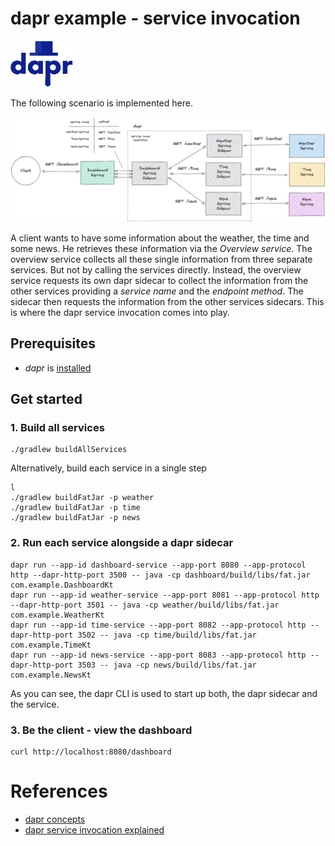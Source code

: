 # dapr example - service invocation

<a href="https://www.dapr.io/"><img src="docs/dapr.svg" alt="dapr" width="100" /></a>

The following scenario is implemented here.

![scenario](docs/scenario.jpg)

A client wants to have some information about the weather, the time and some news.
He retrieves these information via the _Overview service_.
The overview service collects all these single information from three separate services.
But not by calling the services directly. Instead, the overview service requests its own
dapr sidecar to collect the information from the other services providing a _service name_ 
and the _endpoint method_.
The sidecar then requests the information from the other services sidecars.
This is where the dapr service invocation comes into play.


## Prerequisites

- _dapr_ is [installed](https://docs.dapr.io/getting-started/install-dapr-cli/)


## Get started

### 1. Build all services

```shell
./gradlew buildAllServices
```

Alternatively, build each service in a single step
```shell
l
./gradlew buildFatJar -p weather
./gradlew buildFatJar -p time
./gradlew buildFatJar -p news
```

### 2. Run each service alongside a dapr sidecar

```shell
dapr run --app-id dashboard-service --app-port 8080 --app-protocol http --dapr-http-port 3500 -- java -cp dashboard/build/libs/fat.jar com.example.DashboardKt
dapr run --app-id weather-service --app-port 8081 --app-protocol http --dapr-http-port 3501 -- java -cp weather/build/libs/fat.jar com.example.WeatherKt
dapr run --app-id time-service --app-port 8082 --app-protocol http --dapr-http-port 3502 -- java -cp time/build/libs/fat.jar com.example.TimeKt
dapr run --app-id news-service --app-port 8083 --app-protocol http --dapr-http-port 3503 -- java -cp news/build/libs/fat.jar com.example.NewsKt
```

As you can see, the dapr CLI is used to start up both, the dapr sidecar and the service.


### 3. Be the client - view the dashboard
```shell
curl http://localhost:8080/dashboard
```

# References
- [dapr concepts](https://docs.dapr.io/concepts/)
- [dapr service invocation explained](https://docs.dapr.io/developing-applications/building-blocks/service-invocation/service-invocation-overview/)